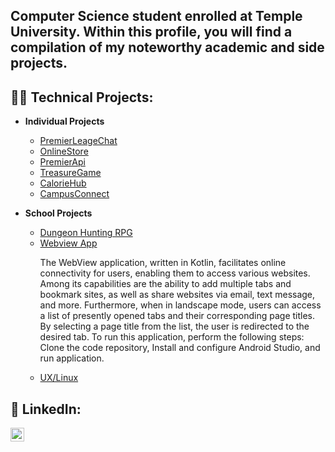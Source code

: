 <h2>Computer Science student enrolled at Temple University. Within this profile, you will find a compilation of my noteworthy
academic and side projects.

<h2>👨‍💻 Technical Projects:</h2>


- <b>Individual Projects</b>
  - [PremierLeageChat](https://github.com/harriskwong1208/PremierLeagueChat)
  - [OnlineStore](https://github.com/harriskwong1208/OnlineStore)
  - [PremierApi](https://github.com/harriskwong1208/SoccerApi)
  - [TreasureGame](https://github.com/harriskwong1208/TreasureGame)
  - [CalorieHub](https://github.com/harriskwong1208/caloriehub)
  - [CampusConnect](https://github.com/harriskwong1208/CampusConnect)

  
- <b>School Projects</b>
  - [Dungeon Hunting RPG](https://github.com/cis3296s23/project-01-dungeon-hunting)
  - [Webview App](https://github.com/TempleCIS3515/assignment-10-harriskwong1208)
    <p>The WebView application, written in Kotlin, facilitates online connectivity for users, enabling them to access various websites. Among its capabilities are the ability to add multiple tabs and bookmark sites, as well as share websites via email, text message, and more. Furthermore, when in landscape mode, users can access a list of presently opened tabs and their corresponding page titles. By selecting a page title from the list, the user is redirected to the desired tab. To run this application, perform the following steps: Clone the code repository, Install and configure Android Studio, and run application. </p>
  - [UX/Linux](https://github.com/harriskwong1208/LinuxShell)
  







<h2> 🤳 LinkedIn:</h2>


[<img align="left" alt="HarrisKwong | LinkedIn" width="22px" src="https://cdn.jsdelivr.net/npm/simple-icons@v3/icons/linkedin.svg" />][linkedin]


[linkedin]:https://www.linkedin.com/in/harris-kwong/

